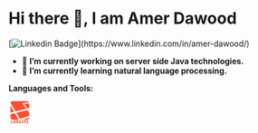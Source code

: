 # Hi there 👋, I am Amer Dawood

[![Linkedin Badge](https://img.shields.io/badge/-krushnatkhawale-blue?style=flat-square&logo=Linkedin&logoColor=white&link=[https://www.linkedin.com/in/krushnat-khavale/](https://www.linkedin.com/in/amer-dawood/))](https://www.linkedin.com/in/amer-dawood/)


- 🔭 **I’m currently working on server side Java technologies.**
- 🌱 **I’m currently learning natural language processing.**



**Languages and Tools:**  
<div>
  <img src="https://github.com/devicons/devicon/blob/master/icons/laravel/laravel-plain-wordmark.svg" title="laravel" alt="laravel" width="40" height="40"/>&nbsp;

</div>
